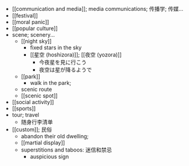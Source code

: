 - [[communication and media]]; media communications; 传播学; 传媒...
- [[festival]]
- [[moral panic]]
- [[popular culture]]
- scene; scenery...
    - [[night sky]]
        - fixed stars in the sky
        - [[星空 (hoshizora)]]; [[夜空 (yozora)]]
            - 今夜星を見に行こう
            - 夜空は星が降るようで
    - [[park]]
        - walk in the park;
    - scenic route
    - [[scenic spot]]
- [[social activity]]
- [[sports]]
- tour; travel
    - 随身行李清单
- [[custom]]; 民俗
    - abandon their old dwelling;
    - [[martial display]]
    - superstitions and taboos: 迷信和禁忌
        - auspicious sign
